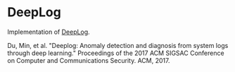 # DeepLog
Implementation of [DeepLog](https://www.cs.utah.edu/~lifeifei/papers/deeplog.pdf).

Du, Min, et al. "Deeplog: Anomaly detection and diagnosis from system logs through deep learning." Proceedings of the 2017 ACM SIGSAC Conference on Computer and Communications Security. ACM, 2017.
